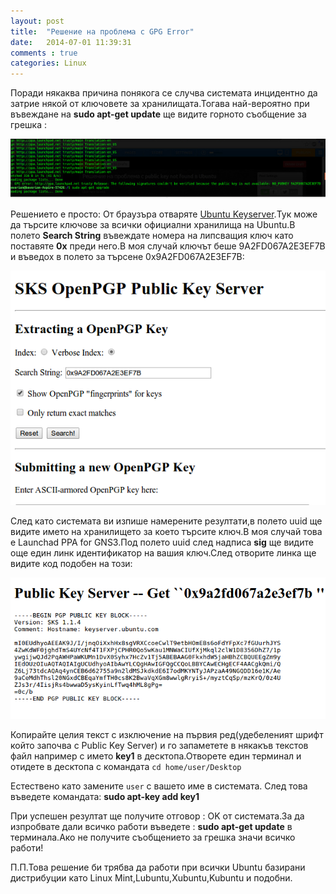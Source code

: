```yaml
---
layout: post
title:  "Решение на проблема с GPG Error"
date:   2014-07-01 11:39:31
comments : true
categories: Linux
---
```


Поради някаква причина понякога се случва системата инцидентно да затрие някой от ключовете за хранилищата.Тогава най-вероятно при въвеждане на **sudo apt-get update** ще видите горното съобщение за грешка :

![PGPFirst](https://github.com/etem/etem.github.io/raw/master/assets/images/PGPFirst.jpg)

Решението е просто:
От браузъра отваряте [Ubuntu Keyserver](http://keyserver.ubuntu.com/).Тук може да търсите ключове за всички официални хранилища на Ubuntu.В полето **Search String** въвеждате номера на липсващия ключ като поставяте **0x** преди него.В моя случай ключът беше 9A2FD067A2E3EF7B и въведох в полето за търсене 0x9A2FD067A2E3EF7B:

![PGP1](https://github.com/etem/etem.github.io/raw/master/assets/images/PGP1.png)

След като системата ви изпише намерените резултати,в полето uuid ще видите името на хранилището за което търсите ключ.В моя случай това е Launchad PPA for GNS3.Под полето uuid след надписа **sig** ще видите още един линк идентификатор на вашия ключ.След отворите линка ще видите код подобен на този:

![PGP2](https://github.com/etem/etem.github.io/raw/master/assets/images/PGP2.png)

Копирайте целия текст с изключение на първия ред(удебеленият шрифт който започва с Public Key Server) и го запаметете в някакъв текстов файл например с името **key1** в десктопа.Отворете един терминал и отидете в десктопа с командата `cd home/user/Desktop`

Естествено като замените `user` с вашето име в системата.
След това въведете командата:
**sudo apt-key add key1**

При успешен резултат ще получите отговор : OK от системата.За да изпробвате дали всичко работи въведете : **sudo apt-get update** в терминала.Ако не получите съобщението за грешка значи всичко работи!

П.П.Това решение би трябва да работи при всички Ubuntu базирани дистрибуции като Linux Mint,Lubuntu,Xubuntu,Kubuntu и подобни.